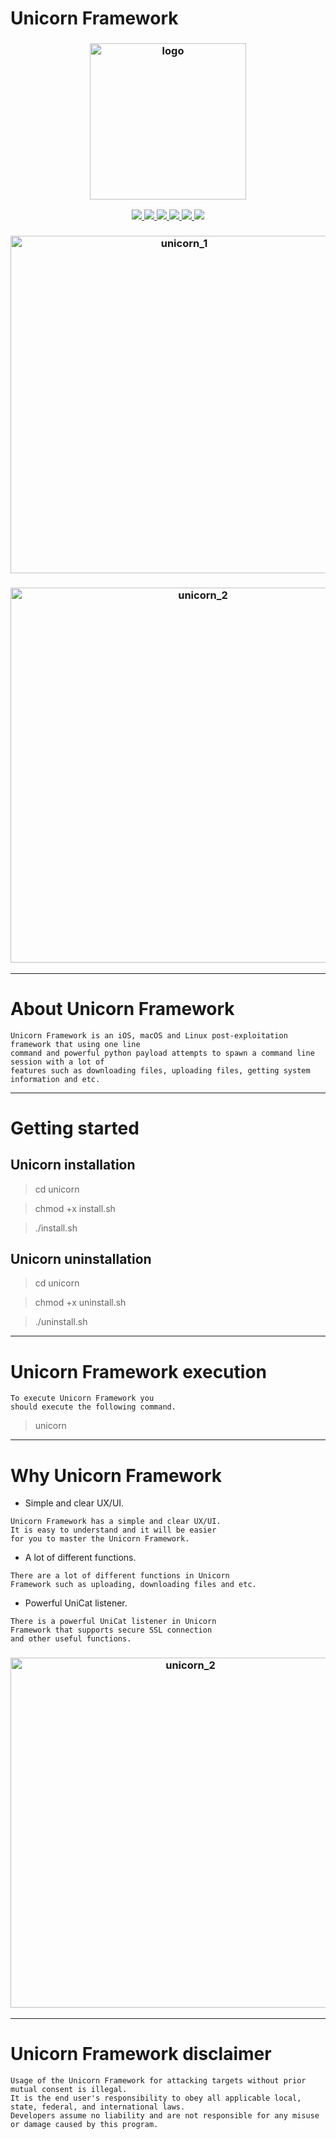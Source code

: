 # Unicorn Framework

<h3 align="center"><img src="https://user-images.githubusercontent.com/54115104/96840541-43f67b00-1453-11eb-9579-97ec826582f9.png" alt="logo" height="250px"></h3>

<p align="center">
  <a href="http://entysec.netlify.app/">
    <img src="https://img.shields.io/badge/EntySec-Ivan%20Nikolsky-blue.svg">
  </a> 
  <a href="https://github.com/EntySec/unicorn/releases">
    <img src="https://img.shields.io/github/release/EntySec/unicorn.svg">
  </a>
  <a href="https://wikipedia.org/wiki/Python_(programming_language)">
    <img src="https://img.shields.io/badge/language-python-blue.svg">
 </a>
  <a href="https://github.com/EntySec/unicorn/issues?q=is%3Aissue+is%3Aclosed">
      <img src="https://img.shields.io/github/issues/EntySec/unicorn.svg">
  </a>
  <a href="https://github.com/EntySec/unicorn/wiki">
      <img src="https://img.shields.io/badge/wiki%20-unicorn-lightgrey.svg">
 </a>
  <a href="https://twitter.com/EntySec">
    <img src="https://img.shields.io/badge/twitter-EntySec-blue.svg">
 </a>
</p>

<h3 align="center"><img src="https://user-images.githubusercontent.com/54115104/98337978-8060d400-201a-11eb-9b33-cad6d5bc4865.png" alt="unicorn_1" height="540px"></h3>
<h3 align="center"><img src="https://user-images.githubusercontent.com/54115104/98462859-577e4180-21c8-11eb-8f43-c33da8135c27.png" alt="unicorn_2" height="600px"></h3>

***

# About Unicorn Framework

    Unicorn Framework is an iOS, macOS and Linux post-exploitation framework that using one line 
    command and powerful python payload attempts to spawn a command line session with a lot of 
    features such as downloading files, uploading files, getting system information and etc.

***

# Getting started

## Unicorn installation

> cd unicorn

> chmod +x install.sh

> ./install.sh

## Unicorn uninstallation

> cd unicorn

> chmod +x uninstall.sh

> ./uninstall.sh

***

# Unicorn Framework execution

```
To execute Unicorn Framework you
should execute the following command.
```

> unicorn
      
***

# Why Unicorn Framework

* Simple and clear UX/UI.

```
Unicorn Framework has a simple and clear UX/UI. 
It is easy to understand and it will be easier 
for you to master the Unicorn Framework.
```

* A lot of different functions.

```
There are a lot of different functions in Unicorn 
Framework such as uploading, downloading files and etc.
```

* Powerful UniCat listener.

```
There is a powerful UniCat listener in Unicorn 
Framework that supports secure SSL connection 
and other useful functions.
```

<h3 align="center"><img src="https://user-images.githubusercontent.com/54115104/98462859-577e4180-21c8-11eb-8f43-c33da8135c27.png" alt="unicorn_2" height="560px"></h3>

***
    
# Unicorn Framework disclaimer

```
Usage of the Unicorn Framework for attacking targets without prior mutual consent is illegal.
It is the end user's responsibility to obey all applicable local, state, federal, and international laws.
Developers assume no liability and are not responsible for any misuse or damage caused by this program.
```
